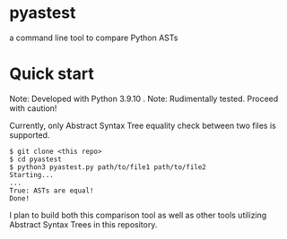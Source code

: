 pyastest
===========================
a command line tool to compare Python ASTs

# Quick start
Note: Developed with Python 3.9.10 .
Note: Rudimentally tested. Proceed with caution!

Currently, only Abstract Syntax Tree equality check between two files is supported.

```console
$ git clone <this repo>
$ cd pyastest
$ python3 pyastest.py path/to/file1 path/to/file2
Starting...
...
True: ASTs are equal!
Done!
```

I plan to build both this comparison tool as well as other tools utilizing Abstract Syntax Trees in this repository.
